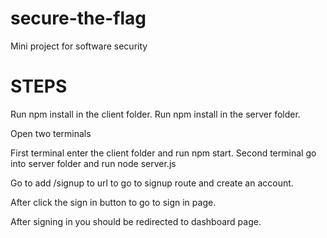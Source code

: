 # secure-the-flag
Mini project for software security
# STEPS
Run npm install in the client folder.
Run npm install in the server folder.

Open two terminals

First terminal enter the client folder and run npm start.
Second terminal go into server folder and run node server.js

Go to add /signup to url to go to signup route and create an account.

After click the sign in button to go to sign in page.

After signing in you should be redirected to dashboard page.
